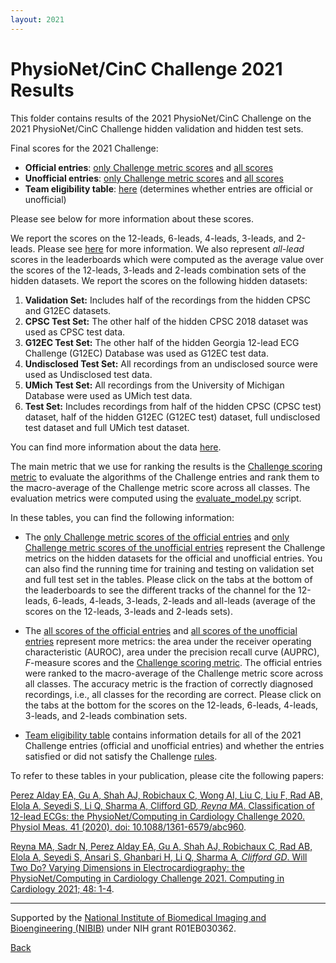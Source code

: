```yaml
---
layout: 2021
---
```


# PhysioNet/CinC Challenge 2021 Results

This folder contains results of the 2021 PhysioNet/CinC Challenge on the 2021 PhysioNet/CinC Challenge hidden validation and hidden test sets. 

Final scores for the 2021 Challenge:

- __Official entries__: [only Challenge metric scores](https://docs.google.com/spreadsheets/d/1cTLRmSLS1_TOwx-XnY-QVoUyO2rFyPUGTHRzNm3u8EM/edit?usp=sharing) and [all scores](https://docs.google.com/spreadsheets/d/1Zf7A_w_Pn3A--jSOHinrSQ-FnJ8CrptzeHm6U9Gph4M/edit?usp=sharing)
- __Unofficial entries__: [only Challenge metric scores](https://docs.google.com/spreadsheets/d/1iMKPXDvqfyQlwhsd4N6CjKZccikhsIkSDygLEsICqsw/edit?usp=sharing) and [all scores](https://docs.google.com/spreadsheets/d/1iPDrWi1SsWUO-VNMwQK8W63iA_mJgzDN-Z-mmhaGcN4/edit?usp=sharing)
- __Team eligibility table__: [here](https://docs.google.com/spreadsheets/d/1sSKA9jMp8oT2VqyX4CTirIT3m5lSohIuk5GWf-Cq8FU/edit?usp=sharing) (determines whether entries are official or unofficial)

Please see below for more information about these scores.

We report the scores on the 12-leads, 6-leads, 4-leads, 3-leads, and 2-leads. Please see [here](https://physionetchallenges.org/2021/#data) for more information. We also represent _all-lead_ scores in the leaderboards which were computed as the average value over the scores of the 12-leads, 3-leads and 2-leads combination sets of the hidden datasets. We report the scores on the following hidden datasets: 

1. __Validation Set:__ Includes half of the recordings from the hidden CPSC and G12EC datasets.
2. __CPSC Test Set:__ The other half of the hidden CPSC 2018 dataset was used as CPSC test data.
3. __G12EC Test Set:__ The other half of the hidden Georgia 12-lead ECG Challenge (G12EC) Database was used as G12EC test data.
4. __Undisclosed Test Set:__ All recordings from an undisclosed source were used as Undisclosed test data.
5. __UMich Test Set:__ All recordings from the University of Michigan Database were used as UMich test data.
6. __Test Set:__ Includes recordings from half of the hidden CPSC (CPSC test) dataset, half of the hidden G12EC (G12EC test) dataset, full undisclosed test dataset and full UMich test dataset.

You can find more information about the data [here](https://physionetchallenges.org/2021/#data).

The main metric that we use for ranking the results is the [Challenge scoring metric](https://physionetchallenges.org/2021/#scoring) to evaluate the algorithms of the Challenge entries and rank them to the macro-average of the Challenge metric score across all classes. The evaluation metrics were computed using the [evaluate_model.py](https://github.com/physionetchallenges/evaluation-2021) script.

In these tables, you can find the following information:

- The [only Challenge metric scores of the official entries](https://docs.google.com/spreadsheets/d/1cTLRmSLS1_TOwx-XnY-QVoUyO2rFyPUGTHRzNm3u8EM/edit?usp=sharing) and [only Challenge metric scores of the unofficial entries](https://docs.google.com/spreadsheets/d/1iMKPXDvqfyQlwhsd4N6CjKZccikhsIkSDygLEsICqsw/edit?usp=sharing) represent the Challenge metrics on the hidden datasets for the official and unofficial entries. You can also find the running time for training and testing on validation set and full test set in the tables. Please click on the tabs at the bottom of the leaderboards to see the different tracks of the channel for the 12-leads, 6-leads, 4-leads, 3-leads, 2-leads and all-leads (average of the scores on the 12-leads, 3-leads and 2-leads sets).

- The [all scores of the official entries](https://docs.google.com/spreadsheets/d/1Zf7A_w_Pn3A--jSOHinrSQ-FnJ8CrptzeHm6U9Gph4M/edit?usp=sharing) and [all scores of the unofficial entries](https://docs.google.com/spreadsheets/d/1iPDrWi1SsWUO-VNMwQK8W63iA_mJgzDN-Z-mmhaGcN4/edit?usp=sharing) represent more metrics: the area under the receiver operating characteristic (AUROC), area under the precision recall curve (AUPRC), _F_-measure scores and the [Challenge scoring metric](https://physionetchallenges.org/2021/#scoring). The official entries were ranked to the macro-average of the Challenge metric score across all classes. The accuracy metric is the fraction of correctly diagnosed recordings, i.e., all classes for the recording are correct. Please click on the tabs at the bottom for the scores on the 12-leads, 6-leads, 4-leads, 3-leads, and 2-leads combination sets.

- [Team eligibility table](https://docs.google.com/spreadsheets/d/1sSKA9jMp8oT2VqyX4CTirIT3m5lSohIuk5GWf-Cq8FU/edit?usp=sharing) contains information details for all of the 2021 Challenge entries (official and unofficial entries) and whether the entries satisfied or did not satisfy the Challenge [rules](https://physionetchallenges.org/2021/#rules).

To refer to these tables in your publication, please cite the following papers:

[Perez Alday EA, Gu A, Shah AJ, Robichaux C, Wong AI, Liu C, Liu F, Rad AB, Elola A, Seyedi S, Li Q, Sharma A, Clifford GD<sup>*</sup>, Reyna MA<sup>*</sup>. Classification of 12-lead ECGs: the PhysioNet/Computing in Cardiology Challenge 2020. Physiol Meas. 41 (2020). doi: 10.1088/1361-6579/abc960](https://iopscience.iop.org/article/10.1088/1361-6579/abc960).

[Reyna MA, Sadr N, Perez Alday EA, Gu A, Shah AJ, Robichaux C, Rad AB, Elola A, Seyedi S, Ansari S, Ghanbari H, Li Q, Sharma A<sup>*</sup>, Clifford GD<sup>*</sup>. Will Two Do? Varying Dimensions in Electrocardiography: the PhysioNet/Computing in Cardiology Challenge 2021. Computing in Cardiology 2021; 48: 1-4](https://physionetchallenges.org/2021/papers/cinc_draft.pdf).

---

Supported by the [National Institute of Biomedical Imaging and Bioengineering (NIBIB)](https://www.nibib.nih.gov/) under NIH grant R01EB030362.

[Back](../)

